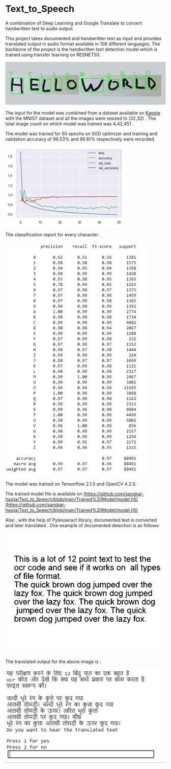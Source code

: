 # Text_to_Speech
A combination of Deep Learning and Google Translate to convert handwritten text to audio output.



This project takes documented and handwritten text as input and provides translated output in audio format available in 108 different languages.
The backbone of the project is the handwritten text detection model which is trained using transfer learning on RESNET50.


![](Result%20Images/Handwritten/Handwritten%20text%20detection.PNG)




The input for the model was combined from a dataset available on [Kaggle](https://www.kaggle.com/sachinpatel21/az-handwritten-alphabets-in-csv-format) with the MNIST dataset and all the images were resized to (32,32) . The total image count on which model was trained was 4,42,451 .

The model was trained for 50 epochs on SGD optimizer and training and validation accuracy of 96.53% and 96.81% respectively were recorded.

![](training%20plot.png)

The classification report for every character:


![](Classification%20Report.PNG)

The model was trained on Tensorflow 2.1.0 and OpenCV 4.2.0. 

The trained model file is available on [https://github.com/sanskar-hasija/Text_to_Speech/blob/main/Trained%20Model/model.h5](https://github.com/sanskar-hasija/Text_to_Speech/blob/main/Trained%20Model/model.h5)

Also , with the help of Pytesseract library,  documented text is converted and later translated . 
One example of documented detection is as follows: 

![](test%20images/ocr.png)



The translated output for the above image is : 

![](Result%20Images/OCR/Translated%20Text.PNG)
